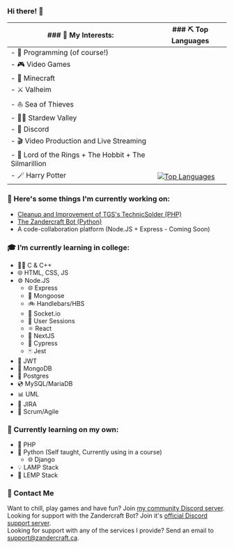 ### Hi there! 👋

| ### 🤔 My Interests:                                    | ### ⛏️ Top Languages |
| ------------------------------------------------------- | - |
| - 🔨 Programming (of course!)  
| - 🎮 Video Games  
|   - 🌳 Minecraft  
|   - ⚔️ Valheim  
|   - ⛵ Sea of Thieves  
|   - 👨‍🌾 Stardew Valley  
| - 💬 Discord  
| - 🎬 Video Production and Live Streaming  
| - 💍 Lord of the Rings + The Hobbit + The Silmarillion  
| - 🪄 Harry Potter  | [![Top Languages](https://github-readme-stats.vercel.app/api/top-langs/?username=ZandercraftGanes&theme=dark)](https://github.com/anuraghazra/github-readme-stats) |


### 🔭 Here's some things I'm currently working on:  
- [Cleanup and Improvement of TGS's TechnicSolder (PHP)](https://github.com/ZandercraftGames/TechnicSolder)  
- [The Zandercraft Bot (Python)](https://zandercraft.ca/en/docs/zandercraft-bot/)
- A code-collaboration platform (Node.JS + Express - Coming Soon)

### 🎓 I’m currently learning in college:  
- 👨‍💻 C & C++  
- 🌐 HTML, CSS, JS  
- ⚙️ Node.JS  
  - 🌐 Express  
  - 📃 Mongoose  
  - 🚲 Handlebars/HBS  
  - 🔌 Socket.io  
  - 📛 User Sessions  
  - ⚛️ React  
  - 🔼 NextJS  
  - 🌲 Cypress  
  - 🃏 Jest
- 🔐 JWT  
- 📃 MongoDB  
- 💽 Postgres  
- 💿 MySQL/MariaDB  
- 📊 UML  
- 📃 JIRA
- 💼 Scrum/Agile

### 🌱 Currently learning on my own:  
- 🐘 PHP  
- 🐍 Python (Self taught, Currently using in a course)  
  - 🌐 Django  
- 💡 LAMP Stack  
- 🧩 LEMP Stack

### 📨 Contact Me  
Want to chill, play games and have fun? Join [my community Discord server](https://zandercraft.ca/discord).  
Looking for support with the Zandercraft Bot? Join it's [official Discord support server](https://zandercraft.ca/bot).  
Looking for support with any of the services I provide? Send an email to [support@zandercraft.ca](mailto:support@zandercraft.ca).
